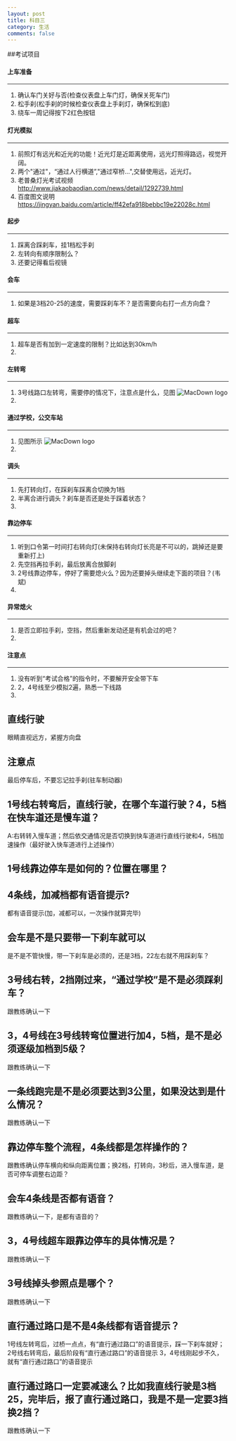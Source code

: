 ```yaml
---
layout: post
title: 科目三
category: 生活
comments: false
---
```


##考试项目

#### 上车准备
---
1. 确认车门关好与否(检查仪表盘上车门灯，确保关死车门)
2. 松手刹(松手刹的时候检查仪表盘上手刹灯，确保松到底)
3. 绕车一周记得按下2红色按钮

#### 灯光模拟
---
1. 前照灯有远光和近光的功能！近光灯是近距离使用，远光灯照得路远，视觉开阔。
2. 两个"通过"，“通过人行横道”,"通过窄桥...",交替使用远，近光灯。
3. 老普桑灯光考试视频<http://www.jiakaobaodian.com/news/detail/1292739.html>
4. 百度图文说明<https://jingyan.baidu.com/article/ff42efa918bebbc19e22028c.html>


#### 起步
---
1. 踩离合踩刹车，挂1档松手刹
2. 左转向有顺序限制么？
3. 还要记得看后视镜

#### 会车
---
1. 如果是3档20-25的速度，需要踩刹车不？是否需要向右打一点方向盘？


#### 超车
---
1. 超车是否有加到一定速度的限制？比如达到30km/h
2.

#### 左转弯
---
1.  3号线路口左转弯，需要停的情况下，注意点是什么，见图
	![MacDown logo](https://github.com/iWatching/blog/blob/gh-pages/images/round3_left.jpg?raw=true)
2.


#### 通过学校，公交车站
---
1. 见图所示
	 ![MacDown logo](https://github.com/iWatching/blog/blob/gh-pages/images/round_all.jpeg?raw=true)
2.


#### 调头
---
1. 先打转向灯，在踩刹车踩离合切换为1档
2. 半离合进行调头？刹车是否还是处于踩着状态？
3. 

#### 靠边停车
---
1. 听到口令第一时间打右转向灯(未保持右转向灯长亮是不可以的，跳掉还是要重新打上)
2. 先空挡再拉手刹，最后放离合放脚刹
3. 2号线靠边停车，停好了需要熄火么？因为还要掉头继续走下面的项目？(韦斌)
4. 


#### 异常熄火
---
1. 是否立即拉手刹，空挡，然后重新发动还是有机会过的吧？
2. 

#### 注意点
---
1. 没有听到“考试合格”的指令时，不要解开安全带下车
2. 2，4号线至少模拟2遍，熟悉一下线路
3. 

## 直线行驶
眼睛直视远方，紧握方向盘

## 注意点
最后停车后，不要忘记拉手刹(驻车制动器)
 
  
## 1号线右转弯后，直线行驶，在哪个车道行驶？4，5档在快车道还是慢车道？
A:右转转入慢车道；然后依交通情况是否切换到快车道进行直线行驶和4，5档加速操作（最好驶入快车道进行上述操作）
      
## 1号线靠边停车是如何的？位置在哪里？

## 4条线，加减档都有语音提示?
都有语音提示(加，减都可以，一次操作就算完毕)

## 会车是不是只要带一下刹车就可以
是不是不管快慢，带一下刹车是必须的，还是3档，22左右就不用踩刹车？

## 3号线右转，2挡刚过来，“通过学校”是不是必须踩刹车？
跟教练确认一下

## 3，4号线在3号线转弯位置进行加4，5档，是不是必须逐级加档到5级？
跟教练确认一下

## 一条线跑完是不是必须要达到3公里，如果没达到是什么情况？
跟教练确认一下

## 靠边停车整个流程，4条线都是怎样操作的？
跟教练确认停车横向和纵向距离位置；换2档，打转向，3秒后，进入慢车道，是否可停车调整右边距？

## 会车4条线是否都有语音？
跟教练确认一下，是都有语音的？

## 3，4号线超车跟靠边停车的具体情况是？
跟教练确认一下

## 3号线掉头参照点是哪个？
跟教练确认一下

## 直行通过路口是不是4条线都有语音提示？
1号线左转弯后，过桥一点点，有“直行通过路口”的语音提示，踩一下刹车就好；
2号线右转弯后，最后阶段有“直行通过路口”的语音提示
3，4号线刚起步不久，就有“直行通过路口”的语音提示

## 直行通过路口一定要减速么？比如我直线行驶是3档25，完毕后，报了直行通过路口，我是不是一定要3挡换2挡？
跟教练确认一下
